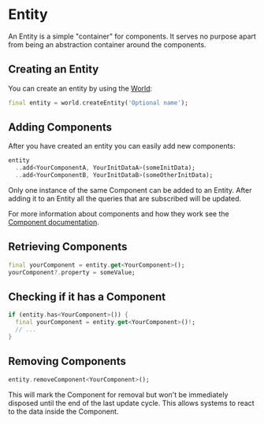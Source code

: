 # Entity

An Entity is a simple "container" for components. It serves no purpose apart from being an abstraction container around the components.

## Creating an Entity

You can create an entity by using the [World](./world.md):
```dart
final entity = world.createEntity('Optional name');
```

## Adding Components

After you have created an entity you can easily add new components:
```dart
entity
  ..add<YourComponentA, YourInitDataA>(someInitData);
  ..add<YourComponentB, YourInitDataB>(someOtherInitData);
```

Only one instance of the same Component can be added to an Entity. After adding it to an Entity all the queries that are subscribed will be updated.

For more information about components and how they work see the [Component documentation](./component.md).

## Retrieving Components
```dart
final yourComponent = entity.get<YourComponent>();
yourComponent?.property = someValue;
```

## Checking if it has a Component
```dart
if (entity.has<YourComponent>()) {
  final yourComponent = entity.get<YourComponent>()!;
  // ...
}
```

## Removing Components
```dart
entity.removeComponent<YourComponent>();
```

This will mark the Component for removal but won't be immediately disposed until the end of the last update cycle. This allows systems to react to the data inside the Component.